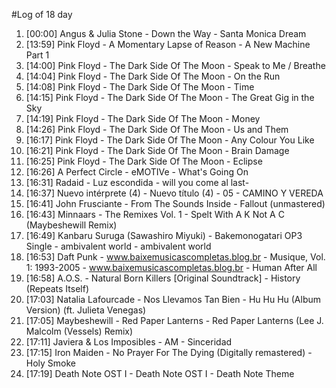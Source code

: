 #Log of 18 day

1. [00:00] Angus & Julia Stone - Down the Way - Santa Monica Dream
1. [13:59] Pink Floyd - A Momentary Lapse of Reason - A New Machine Part 1
1. [14:00] Pink Floyd - The Dark Side Of The Moon - Speak to Me / Breathe
1. [14:04] Pink Floyd - The Dark Side Of The Moon - On the Run
1. [14:08] Pink Floyd - The Dark Side Of The Moon - Time
1. [14:15] Pink Floyd - The Dark Side Of The Moon - The Great Gig in the Sky
1. [14:19] Pink Floyd - The Dark Side Of The Moon - Money
1. [14:26] Pink Floyd - The Dark Side Of The Moon - Us and Them
1. [16:17] Pink Floyd - The Dark Side Of The Moon - Any Colour You Like
1. [16:21] Pink Floyd - The Dark Side Of The Moon - Brain Damage
1. [16:25] Pink Floyd - The Dark Side Of The Moon - Eclipse
1. [16:26] A Perfect Circle - eMOTIVe - What's Going On
1. [16:31] Radaid - Luz escondida - will you come al last-
1. [16:37] Nuevo intérprete (4) - Nuevo título (4) - 05 - CAMINO Y VEREDA
1. [16:41] John Frusciante - From The Sounds Inside - Fallout (unmastered)
1. [16:43] Minnaars - The Remixes Vol. 1 - Spelt With A K Not A C (Maybeshewill Remix)
1. [16:49] Kanbaru Suruga (Sawashiro Miyuki) - Bakemonogatari OP3 Single - ambivalent world - ambivalent world
1. [16:53] Daft Punk - www.baixemusicascompletas.blog.br - Musique, Vol. 1: 1993-2005 - www.baixemusicascompletas.blog.br - Human After All
1. [16:58] A.O.S. - Natural Born Killers [Original Soundtrack] - History (Repeats Itself)
1. [17:03] Natalia Lafourcade - Nos Llevamos Tan Bien - Hu Hu Hu (Album Version) (ft. Julieta Venegas)
1. [17:05] Maybeshewill - Red Paper Lanterns - Red Paper Lanterns (Lee J. Malcolm (Vessels) Remix)
1. [17:11] Javiera & Los Imposibles - AM - Sinceridad
1. [17:15] Iron Maiden - No Prayer For The Dying (Digitally remastered) - Holy Smoke
1. [17:19] Death Note OST I - Death Note OST I - Death Note Theme
